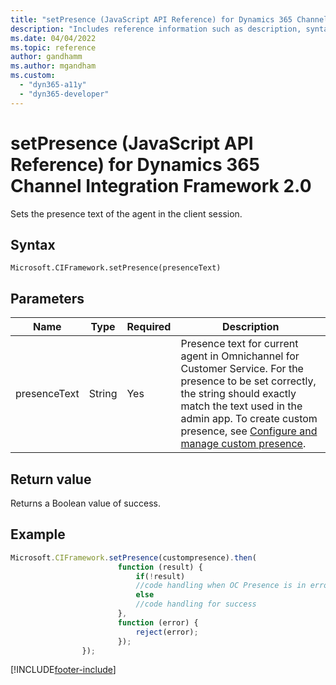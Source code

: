 ```yaml
---
title: "setPresence (JavaScript API Reference) for Dynamics 365 Channel Integration Framework 2.0 | MicrosoftDocs"
description: "Includes reference information such as description, syntax, and parameters for the setPresence method in JavaScript API Reference for Dynamics 365 Channel Integration Framework 2.0."
ms.date: 04/04/2022
ms.topic: reference
author: gandhamm
ms.author: mgandham
ms.custom: 
  - "dyn365-a11y"
  - "dyn365-developer"
---
```


# setPresence (JavaScript API Reference) for Dynamics 365 Channel Integration Framework 2.0

Sets the presence text of the agent in the client session​.

## Syntax

`Microsoft.CIFramework.setPresence(presenceText)`

## Parameters

| Name            | Type     | Required    | Description       |
|-----------------|----------|-------------|-------------------|
| presenceText   | String   | Yes         | Presence text for current agent in Omnichannel for Customer Service. For the presence to be set correctly, the string should exactly match the text used in the admin app. To create custom presence, see [Configure and manage custom presence](../../../../../customer-service/administer/presence-custom-presence.md).    |

## Return value

Returns a Boolean value of success.

## Example

```javascript
Microsoft.CIFramework.setPresence(custompresence).then(
                        function (result) {
                            if(!result)
                            //code handling when OC Presence is in error
                            else
                            //code handling for success
                        },
                        function (error) {
                            reject(error);
                        });
                });
```

[!INCLUDE[footer-include](../../../../../includes/footer-banner.md)]
